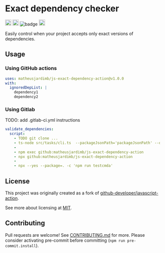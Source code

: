 # Exact dependency checker

<a href="https://github.com/matheusjardimb/js-exact-dependency-action/actions"><img alt="javscript-action status" height="20" src="https://github.com/matheusjardimb/js-exact-dependency-action/actions/workflows/test_coverage.yml/badge.svg"></a>
<a href="https://img.shields.io/github/v/release/matheusjardimb/js-exact-dependency-action"><img alt="release" height="20" src="https://img.shields.io/github/v/release/matheusjardimb/js-exact-dependency-action"></a>
![badge](https://img.shields.io/endpoint?url=https://gist.githubusercontent.com/matheusjardimb/f17f5787f5b4ac05a4b5a5b73a32e446/raw/test.json)
<a href="https://www.npmjs.com/package/exact-dependency-checker"><img src="https://badge.fury.io/js/exact-dependency-checker.svg" alt="npm version" height="20"></a>

Easily control when your project accepts only exact versions of dependencies.

## Usage

### Using GitHub actions

```yaml
uses: matheusjardimb/js-exact-dependency-action@v1.0.0
with:
  ignoredDepList: |
    dependency1
    dependency2
```

### Using Gitlab

TODO: add .gitlab-ci.yml instructions

```yaml
validate_dependencies:
  script:
    - TODO git clone ...
    - ts-node src/tasks/cli.ts  --packageJsonPath='packageJsonPath' --dependencyBlocksToCheck='dependencyBlocksToCheck' --ignoredDepList='ignoredDepList'
    - 
    - npm exec github:matheusjardimb/js-exact-dependency-action
    - npx github:matheusjardimb/js-exact-dependency-action
    - 
    - npx --yes --package=. -c 'npm run testcmda'
```

## License

This project was originally created as a fork of
[github-developer/javascript-action](https://github.com/github-developer/javascript-action).

See more about licensing at [MIT](LICENSE.md).

## Contributing

Pull requests are welcome! See [CONTRIBUTING.md](CONTRIBUTING.md) for more. Please consider activating pre-commit before
committing (`npm run pre-commit.install`).
